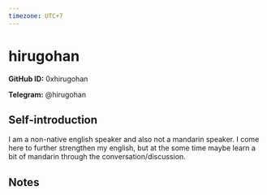 ```yaml
---
timezone: UTC+7
---
```


# hirugohan

**GitHub ID:** 0xhirugohan

**Telegram:** @hirugohan

## Self-introduction

I am a non-native english speaker and also not a mandarin speaker. I come here to further strengthen my english, but at the some time maybe learn a bit of mandarin through the conversation/discussion.

## Notes

<!-- Content_START -->


<!-- Content_END -->
